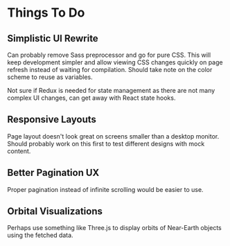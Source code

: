 # Things To Do

## Simplistic UI Rewrite

Can probably remove Sass preprocessor and go for pure CSS. This will keep development simpler and allow viewing CSS changes quickly on page refresh instead of waiting for compilation. Should take note on the color scheme to reuse as variables.

Not sure if Redux is needed for state management as there are not many complex UI changes, can get away with React state hooks.

## Responsive Layouts

Page layout doesn't look great on screens smaller than a desktop monitor. Should probably work on this first to test different designs with mock content.

## Better Pagination UX

Proper pagination instead of infinite scrolling would be easier to use.

## Orbital Visualizations

Perhaps use something like Three.js to display orbits of Near-Earth objects using the fetched data.
